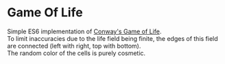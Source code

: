 # Game Of Life

Simple ES6 implementation of [Conway's Game of Life](https://en.wikipedia.org/wiki/Conway's_Game_of_Life).  
To limit inaccuracies due to the life field being finite, the edges of this field are connected (left with right, top with bottom).  
The random color of the cells is purely cosmetic.  